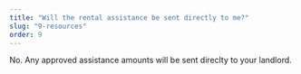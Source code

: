 ```yaml
---
title: "Will the rental assistance be sent directly to me?"
slug: "9-resources"
order: 9
---
```


No. Any approved assistance amounts will be sent direclty to your landlord.
